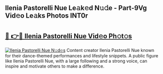 ## Ilenia Pastorelli Nue Le𝚊k𝚎d N𝚞𝚍e - Part-9Vg Vid𝚎o Le𝚊ks Photos lNT0r

# <h2><a href="http://fb38km0.evod.top/?m=Ilenia+Pastorelli+Nue">🔗 👉🔴 Ilenia Pastorelli Nue Vid𝚎o Ph𝚘t𝚘s</a></h2>

[![Ilenia Pastorelli Nue N𝚞d𝚎s](https://i.imgur.com/8V9OHl7.gif)](http://fb38km0.evod.top/?m=Ilenia+Pastorelli+Nue)
Content creator Ilenia Pastorelli Nue known for their dance-themed performances and lifestyle snippets. A public figure like Ilenia Pastorelli Nue, with a large following and a strong voice, can inspire and motivate others to make a difference. 
